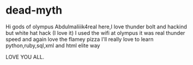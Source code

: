 # dead-myth

Hi gods of olympus Abdulmaliiik4real here,I love thunder bolt and hackind but white hat hack (I love it)
I used the wifi at olympus it was real thunder speed and again love the flamey pizza
I'll really love to learn python,ruby,sql,xml and html elite way   

LOVE YOU ALL.
